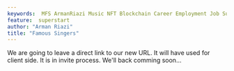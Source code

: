 ```yaml
---
keywords:  MFS ArmanRiazi Music NFT Blockchain Career Employment Job Superstar
feature:  superstart
author: "Arman Riazi"
title: "Famous Singers"
---
```



We are going to leave a direct link to our new URL. It will have used for client side.
It is in invite process. We'll back comming soon...
